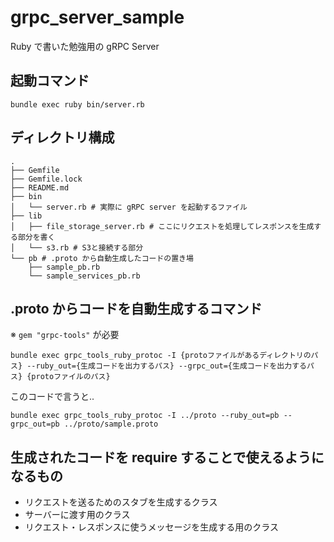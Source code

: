 # grpc_server_sample
Ruby で書いた勉強用の gRPC Server

## 起動コマンド
```
bundle exec ruby bin/server.rb
```

## ディレクトリ構成
```
.
├── Gemfile
├── Gemfile.lock
├── README.md
├── bin
│   └── server.rb # 実際に gRPC server を起動するファイル
├── lib
│   ├── file_storage_server.rb # ここにリクエストを処理してレスポンスを生成する部分を書く
│   └── s3.rb # S3と接続する部分
└── pb # .proto から自動生成したコードの置き場
    ├── sample_pb.rb
    └── sample_services_pb.rb
```
## .proto からコードを自動生成するコマンド
※ `gem "grpc-tools"` が必要

```
bundle exec grpc_tools_ruby_protoc -I {protoファイルがあるディレクトリのパス} --ruby_out={生成コードを出力するパス} --grpc_out={生成コードを出力するパス} {protoファイルのパス}
```

このコードで言うと..

```
bundle exec grpc_tools_ruby_protoc -I ../proto --ruby_out=pb --grpc_out=pb ../proto/sample.proto
```

## 生成されたコードを require することで使えるようになるもの
- リクエストを送るためのスタブを生成するクラス
- サーバーに渡す用のクラス
- リクエスト・レスポンスに使うメッセージを生成する用のクラス
